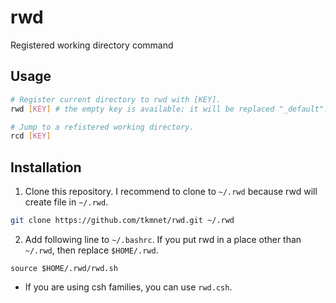 # rwd
Registered working directory command

## Usage
```sh
# Register current directory to rwd with [KEY].
rwd [KEY] # the empty key is available; it will be replaced "_default".

# Jump to a refistered working directory.
rcd [KEY]
```

## Installation
1. Clone this repository. I recommend to clone to `~/.rwd` because rwd will create file in `~/.rwd`.
```sh
git clone https://github.com/tkmnet/rwd.git ~/.rwd
```
2. Add following line to `~/.bashrc`. If you put rwd in a place other than `~/.rwd`, then replace `$HOME/.rwd`.
```
source $HOME/.rwd/rwd.sh
```
* If you are using csh families, you can use `rwd.csh`.
